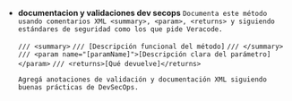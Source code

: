 
- **documentacion y validaciones dev secops** 
	`Documenta este método usando comentarios XML <summary>, <param>, <returns> y siguiendo estándares de seguridad como los que pide Veracode.` 
	
	`/// <summary>`
	`/// [Descripción funcional del método]`
	`/// </summary>`
	`/// <param name="[paramName]">[Descripción clara del parámetro]</param>`
	`/// <returns>[Qué devuelve]</returns>`
	
	`Agregá anotaciones de validación y documentación XML siguiendo buenas prácticas de DevSecOps.`

